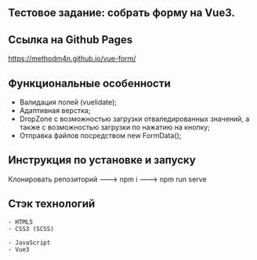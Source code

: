 ## Тестовое задание: собрать форму на Vue3.

## Ссылка на Github Pages

https://methodm4n.github.io/vue-form/

## Функциональные особенности

- Валидация полей (vuelidate);
- Адаптивная верстка;
- DropZone с возможностью загрузки отваледированных значений, а также с возможностью загрузки по нажатию на кнопку;
- Отправка файлов посредством new FormData();

## Инструкция по установке и запуску

Клонировать репозиторий ---> npm i ---> npm run serve

## Стэк технологий

```
- HTML5
- CSS3 (SCSS)
```

```JS
- JavaScript
- Vue3
```
